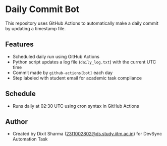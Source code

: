 # Daily Commit Bot

This repository uses GitHub Actions to automatically make a daily commit by updating a timestamp file.

## Features

- Scheduled daily run using GitHub Actions
- Python script updates a log file (`daily_log.txt`) with the current UTC time
- Commit made by `github-actions[bot]` each day
- Step labeled with student email for academic task compliance

## Schedule

- Runs daily at 02:30 UTC using cron syntax in GitHub Actions

## Author

- Created by Dixit Sharma (23f1002802@ds.study.iitm.ac.in) for DevSync Automation Task
